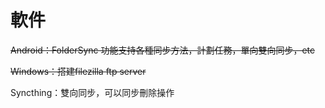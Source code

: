 

# 軟件

~~Android：FolderSync 功能支持各種同步方法，計劃任務，單向雙向同步，etc~~

~~Windows：搭建filezilla ftp server~~



Syncthing：雙向同步，可以同步刪除操作

